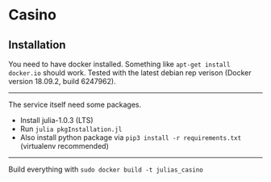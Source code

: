# Casino

## Installation

You need to have docker installed.
Something like `apt-get install docker.io` should work. Tested with the latest debian rep verison (Docker version 18.09.2, build 6247962).


---

The service itself need some packages.
* Install julia-1.0.3 (LTS)
* Run `julia pkgInstallation.jl`
* Also install python package via `pip3 install -r requirements.txt` (virtualenv recommended)

---
Build everything with `sudo docker build -t julias_casino`

